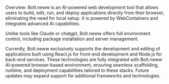 Overview:
Bolt.neww is an AI-powered web development tool that allows users to build, edit, run, and deploy applications directly from their browser, eliminating the need for local setup. It is powered by WebContainers and integrates advanced AI capabilities.

Unlike tools like Claude or chatgpt, Bolt.neww offers full environment control, including package installation and server management.

Currently, Bolt.neww exclusively supports the development and editing of applications built using React.js for front-end development and Node.js for back-end services. These technologies are fully integrated with Bolt.neww AI-powered browser-based environment, ensuring seamless scaffolding, runtime, and deployment capabilities tailored to these stacks. Future updates may expand support for additional frameworks and technologies. 
